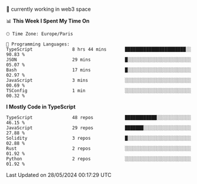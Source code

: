 🔭 currently working in web3 space

<!--START_SECTION:waka-->
📊 **This Week I Spent My Time On** 

```text
🕑︎ Time Zone: Europe/Paris

💬 Programming Languages: 
TypeScript               8 hrs 44 mins       ███████████████████████░░   90.83 % 
JSON                     29 mins             █░░░░░░░░░░░░░░░░░░░░░░░░   05.07 % 
Bash                     17 mins             █░░░░░░░░░░░░░░░░░░░░░░░░   02.97 % 
JavaScript               3 mins              ░░░░░░░░░░░░░░░░░░░░░░░░░   00.69 % 
TSConfig                 1 min               ░░░░░░░░░░░░░░░░░░░░░░░░░   00.32 % 
```

**I Mostly Code in TypeScript** 

```text
TypeScript               48 repos            ████████████░░░░░░░░░░░░░   46.15 % 
JavaScript               29 repos            ███████░░░░░░░░░░░░░░░░░░   27.88 % 
Solidity                 3 repos             █░░░░░░░░░░░░░░░░░░░░░░░░   02.88 % 
Rust                     2 repos             ░░░░░░░░░░░░░░░░░░░░░░░░░   01.92 % 
Python                   2 repos             ░░░░░░░░░░░░░░░░░░░░░░░░░   01.92 % 
```




 Last Updated on 28/05/2024 00:17:29 UTC
<!--END_SECTION:waka-->
